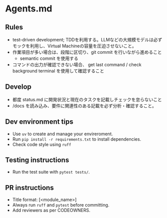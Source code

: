 # Agents.md

## Rules
- test-driven development; TDDを利用する。LLMなどの大規模モデルは必ずモックを利用し、Virtual Machineの容量を圧迫させないこと。
- 作業項目が多い場合は、段階に区切り、git commit を行いながら進めること
  - semantic commit を使用する
- コマンドの出力が確認できない場合、 get last command / check background terminal を使用して確認すること

## Develop
- 都度 status.md に開発状況と現在のタスクを記載しチェックを怠らないこと
- /docs を読み込み、要件に関連性のある記載を必ず分析・確認すること。

## Dev environment tips
- Use `uv` to create and manage your envireroment.
- Run `pip install -r requirements.txt` to install dependencies.
- Check code style using `ruff`

## Testing instructions
- Run the test suite with `pytest tests/`.

## PR instructions
- Title format: [<module_name>] <short description>
- Always run `ruff` and `pytest` before committing.
- Add reviewers as per CODEOWNERS.
